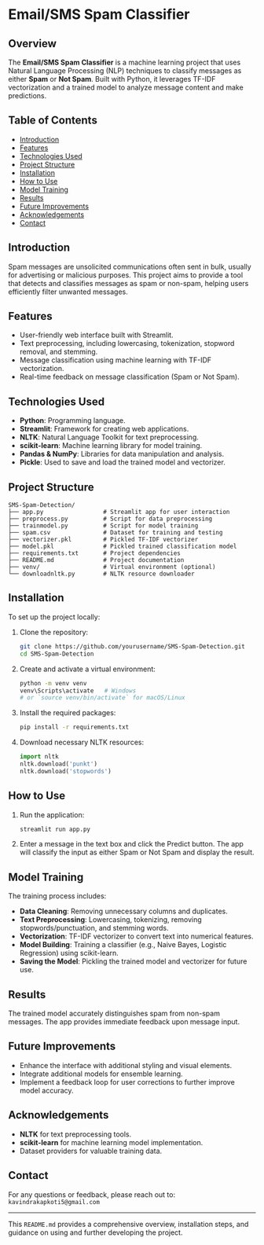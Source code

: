 
# Email/SMS Spam Classifier

## Overview
The **Email/SMS Spam Classifier** is a machine learning project that uses Natural Language Processing (NLP) techniques to classify messages as either **Spam** or **Not Spam**. Built with Python, it leverages TF-IDF vectorization and a trained model to analyze message content and make predictions.

## Table of Contents
- [Introduction](#introduction)
- [Features](#features)
- [Technologies Used](#technologies-used)
- [Project Structure](#project-structure)
- [Installation](#installation)
- [How to Use](#how-to-use)
- [Model Training](#model-training)
- [Results](#results)
- [Future Improvements](#future-improvements)
- [Acknowledgements](#acknowledgements)
- [Contact](#contact)

## Introduction
Spam messages are unsolicited communications often sent in bulk, usually for advertising or malicious purposes. This project aims to provide a tool that detects and classifies messages as spam or non-spam, helping users efficiently filter unwanted messages.

## Features
- User-friendly web interface built with Streamlit.
- Text preprocessing, including lowercasing, tokenization, stopword removal, and stemming.
- Message classification using machine learning with TF-IDF vectorization.
- Real-time feedback on message classification (Spam or Not Spam).

## Technologies Used
- **Python**: Programming language.
- **Streamlit**: Framework for creating web applications.
- **NLTK**: Natural Language Toolkit for text preprocessing.
- **scikit-learn**: Machine learning library for model training.
- **Pandas & NumPy**: Libraries for data manipulation and analysis.
- **Pickle**: Used to save and load the trained model and vectorizer.

## Project Structure
```
SMS-Spam-Detection/
├── app.py                 # Streamlit app for user interaction
├── preprocess.py          # Script for data preprocessing
├── trainmodel.py          # Script for model training
├── spam.csv               # Dataset for training and testing
├── vectorizer.pkl         # Pickled TF-IDF vectorizer
├── model.pkl              # Pickled trained classification model
├── requirements.txt       # Project dependencies
├── README.md              # Project documentation
├── venv/                  # Virtual environment (optional)
└── downloadnltk.py        # NLTK resource downloader
```

## Installation
To set up the project locally:

1. Clone the repository:
   ```bash
   git clone https://github.com/yourusername/SMS-Spam-Detection.git
   cd SMS-Spam-Detection
   ```

2. Create and activate a virtual environment:
   ```bash
   python -m venv venv
   venv\Scripts\activate   # Windows
   # or `source venv/bin/activate` for macOS/Linux
   ```

3. Install the required packages:
   ```bash
   pip install -r requirements.txt
   ```

4. Download necessary NLTK resources:
   ```python
   import nltk
   nltk.download('punkt')
   nltk.download('stopwords')
   ```

## How to Use
1. Run the application:
   ```bash
   streamlit run app.py
   ```

2. Enter a message in the text box and click the Predict button. The app will classify the input as either Spam or Not Spam and display the result.

## Model Training
The training process includes:
- **Data Cleaning**: Removing unnecessary columns and duplicates.
- **Text Preprocessing**: Lowercasing, tokenizing, removing stopwords/punctuation, and stemming words.
- **Vectorization**: TF-IDF vectorizer to convert text into numerical features.
- **Model Building**: Training a classifier (e.g., Naive Bayes, Logistic Regression) using scikit-learn.
- **Saving the Model**: Pickling the trained model and vectorizer for future use.

## Results
The trained model accurately distinguishes spam from non-spam messages. The app provides immediate feedback upon message input.

## Future Improvements
- Enhance the interface with additional styling and visual elements.
- Integrate additional models for ensemble learning.
- Implement a feedback loop for user corrections to further improve model accuracy.

## Acknowledgements  
- **NLTK** for text preprocessing tools.
- **scikit-learn** for machine learning model implementation.
- Dataset providers for valuable training data.

## Contact
For any questions or feedback, please reach out to: `kavindrakapkoti5@gmail.com`

---

This `README.md` provides a comprehensive overview, installation steps, and guidance on using and further developing the project.
